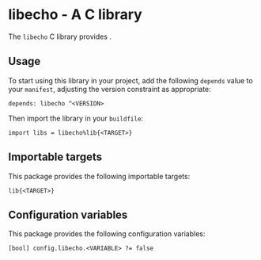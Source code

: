 # libecho - A C library

The `libecho` C library provides <SUMMARY-OF-FUNCTIONALITY>.


## Usage

To start using this library in your project, add the following `depends`
value to your `manifest`, adjusting the version constraint as appropriate:

```
depends: libecho ^<VERSION>
```

Then import the library in your `buildfile`:

```
import libs = libecho%lib{<TARGET>}
```


## Importable targets

This package provides the following importable targets:

```
lib{<TARGET>}
```

<DESCRIPTION-OF-IMPORTABLE-TARGETS>


## Configuration variables

This package provides the following configuration variables:

```
[bool] config.libecho.<VARIABLE> ?= false
```

<DESCRIPTION-OF-CONFIG-VARIABLES>
